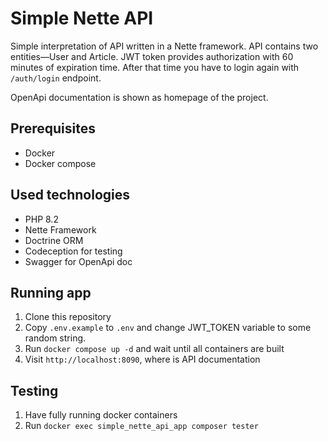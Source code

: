 # Simple Nette API
Simple interpretation of API written in a Nette framework. API contains two entities—User and Article. JWT token provides authorization with 60 minutes of expiration time. After that time you have to login again with `/auth/login` endpoint.

OpenApi documentation is shown as homepage of the project.

## Prerequisites
- Docker
- Docker compose

## Used technologies
- PHP 8.2
- Nette Framework
- Doctrine ORM
- Codeception for testing
- Swagger for OpenApi doc

## Running app
1. Clone this repository
2. Copy `.env.example` to `.env` and change JWT_TOKEN variable to some random string.
3. Run `docker compose up -d` and wait until all containers are built
4. Visit `http://localhost:8090`, where is API documentation

## Testing
1. Have fully running docker containers
2. Run `docker exec simple_nette_api_app composer tester`